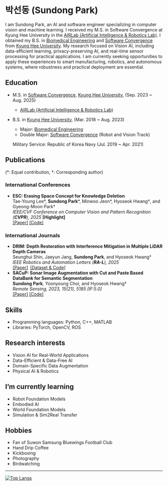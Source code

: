 # 박선동 (Sundong Park)
I am Sundong Park, an AI and software engineer specializing in computer vision and machine learning.
I received my M.S. in Software Convergence at Kyung Hee University in the [AIRLab (Artificial Intelligence & Robotics Lab)](http://airlab.khu.ac.kr).
I obtained my B.S. in [Biomedical Engineering](http://bme.khu.ac.kr) and [Software Convergence](http://swcon.khu.ac.kr) from [Kyung Hee University](https://www.khu.ac.kr).
My research focused on Vision AI, including data-efficient learning, privacy-preserving AI, and real-time sensor processing for practical applications.
I am currently seeking opportunities to apply these experiences to smart manufacturing, robotics, and autonomous systems, where robustness and practical deployment are essential.
## Education
- M.S. in [Software Convergence](http://swcon.khu.ac.kr), [Kyung Hee University](https://www.khu.ac.kr), (Sep. 2023 ~ Aug. 2025)
  - [AIRLab (Artificial Intelligence & Robotics Lab)](http://airlab.khu.ac.kr)
- B.S. in [Kyung Hee University](https://www.khu.ac.kr), (Mar. 2018 ~ Aug. 2023)
  - Major: [Biomedical Engineering](http://bme.khu.ac.kr)
  - Double Major: [Software Convergence](http://swcon.khu.ac.kr) (Robot and Vision Track)

  Military Service: Republic of Korea Navy (Jul. 2019 ~ Apr. 2021)
## Publications
(\*: Equal contribution, †: Corresponding author)
### International Conferences
- **ESC: Erasing Space Concept for Knowledge Deletion**  
  Tae-Young Lee*, **Sundong Park***, Minwoo Jeon*, Hyoseok Hwang†, and Gyeong-Moon Park†  
  *IEEE/CVF Conference on Computer Vision and Pattern Recognition (**CVPR**), 2025* **[Highlight]**  
  [[Paper]](https://arxiv.org/abs/2504.02199) [[Code]](http://github.com/KU-VGI/ESC)
### International Journals
- **DRIM: Depth Restoration with Interference Mitigation in Multiple LiDAR Depth Cameras**  
  Seunghui Shin, Jaeyun Jang, **Sundong Park**, and Hyoseok Hwang†  
  *IEEE Robotics and Automation Letters (**RA-L**), 2025*  
  [[Paper]](https://ieeexplore.ieee.org/document/11197899) [[Dataset & Code]](https://sites.google.com/view/drim-dataset)  
- **SACuP: Sonar Image Augmentation with Cut and Paste Based DataBank for Semantic Segmentation**  
  **Sundong Park**, Yoonyoung Choi, and Hyoseok Hwang†  
  *Remote Sensing, 2023, 15(21), 5185 [IF:5.0]*  
  [[Paper]](https://doi.org/10.3390/rs15215185) [[Code]](https://github.com/AIRLABkhu/SACuP)
## Skills
- Programming languages: Python, C++, MATLAB
- Libraries: PyTorch, OpenCV, ROS
## Research interests
- Vision AI for Real-World Applications
- Data-Efficient & Data-Free AI
- Domain-Specific Data Augmentation
- Physical AI & Robotics
## I’m currently learning
- Robot Foundation Models
- Embodied AI
- World Foundation Models
- Simulation & Sim2Real Transfer
## Hobbies
- Fan of Suwon Samsung Bluewings Football Club
- Hand Drip Coffee
- Kickboxing
- Photography
- Birdwatching
---
[![Top Langs](https://github-readme-stats.vercel.app/api/top-langs/?username=sundongpark&langs_count=3&layout=compact&theme=default&exclude_repo=sundongpark.github.io)](https://github.com/sundongpark/sundongpark)


<!--
**sundongpark/sundongpark** is a ✨ _special_ ✨ repository because its `README.md` (this file) appears on your GitHub profile.
[![Github Stats](https://github-readme-stats.vercel.app/api?username=sundongpark&show_icons=true)](https://github.com/sundongpark/sundongpark)
Here are some ideas to get you started:

- 🔭 I’m currently working on ...
- 🌱 I’m currently learning ...
- 👯 I’m looking to collaborate on ...
- 🤔 I’m looking for help with ...
- 💬 Ask me about ...
- 📫 How to reach me: ...
- 😄 Pronouns: ...
- ⚡ Fun fact: ...
-->
